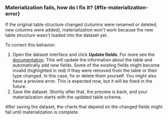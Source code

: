 ### Materialization fails, how do I fix it? {#fix-materialization-error}

If the original table structure changed (columns were renamed or deleted, new columns were added), materialization won't work because the new table structure wasn't loaded into the dataset yet.

To correct this behavior:
1. Open the dataset interface and click **Update fields**. For more see the [documentation](../../datalens/operations/dataset/update-field.md). This will update the information about the table and automatically add new fields. Some of the existing fields might become invalid (highlighted in red) if they were removed from the table or their type changed. In this case, fix or delete them yourself. You might also have a preview error. This is expected now, but it will be fixed in the future.
1. Save the dataset. Shortly after that, the preview is back, and your materialization starts with the updated table schema.

After saving the dataset, the charts that depend on the changed fields might fail until materialization is complete.
